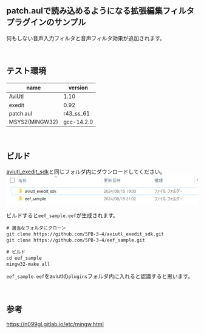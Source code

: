 ## patch.aulで読み込めるようになる拡張編集フィルタプラグインのサンプル
何もしない音声入力フィルタと音声フィルタ効果が追加されます。

<br>

## テスト環境
| name           | version    |
| ---            | ---        |
| AviUtl         | 1.10       |
| exedit         | 0.92       |
| patch.aul      | r43_ss_61  |
| MSYS2(MINGW32) | gcc-14.2.0 |

<br>

## ビルド
[aviutl_exedit_sdk](https://github.com/5PB-3-4/aviutl_exedit_sdk)と同じフォルダ内にダウンロードしてください。
![フォルダ](https://github.com/5PB-3-4/eef_sample/blob/image/folder_sample.PNG)

ビルドすると`eef_sample.eef`が生成されます。
```shell
# 適当なフォルダにクローン
git clone https://github.com/5PB-3-4/aviutl_exedit_sdk.git
git clone https://github.com/5PB-3-4/eef_sample.git
```
```shell
# ビルド
cd eef_sample
mingw32-make all
```
`eef_sample.eef`をaviutlの`plugins`フォルダ内に入れると認識すると思います。

<br>

## 参考
https://n099gl.gitlab.io/etc/mingw.html
